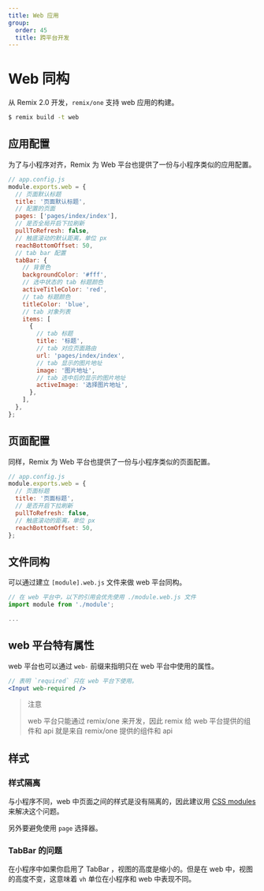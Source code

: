 ```yaml
---
title: Web 应用
group:
  order: 45
  title: 跨平台开发
---
```


# Web 同构

从 Remix 2.0 开发，`remix/one` 支持 web 应用的构建。

```bash
$ remix build -t web
```

## 应用配置

为了与小程序对齐，Remix 为 Web 平台也提供了一份与小程序类似的应用配置。

```js
// app.config.js
module.exports.web = {
  // 页面默认标题
  title: '页面默认标题',
  // 配置的页面
  pages: ['pages/index/index'],
  // 是否全局开启下拉刷新
  pullToRefresh: false,
  // 触底滚动的默认距离，单位 px
  reachBottomOffset: 50,
  // tab bar 配置
  tabBar: {
    // 背景色
    backgroundColor: '#fff',
    // 选中状态的 tab 标题颜色
    activeTitleColor: 'red',
    // tab 标题颜色
    titleColor: 'blue',
    // tab 对象列表
    items: [
      {
        // tab 标题
        title: '标题',
        // tab 对应页面路由
        url: 'pages/index/index',
        // tab 显示的图片地址
        image: '图片地址',
        // tab 选中后的显示的图片地址
        activeImage: '选择图片地址',
      },
    ],
  },
};
```

## 页面配置

同样，Remix 为 Web 平台也提供了一份与小程序类似的页面配置。

```js
// app.config.js
module.exports.web = {
  // 页面标题
  title: '页面标题',
  // 是否开启下拉刷新
  pullToRefresh: false,
  // 触底滚动的距离，单位 px
  reachBottomOffset: 50,
};
```

## 文件同构

可以通过建立 `[module].web.js` 文件来做 web 平台同构。

```js
// 在 web 平台中，以下的引用会优先使用 ./module.web.js 文件
import module from './module';

...
```

## web 平台特有属性

web 平台也可以通过 `web-` 前缀来指明只在 web 平台中使用的属性。

```jsx
// 表明 `required` 只在 web 平台下使用。
<Input web-required />
```

> 注意
>
> web 平台只能通过 remix/one 来开发，因此 remix 给 web 平台提供的组件和 api 就是来自 remix/one 提供的组件和 api

## 样式

### 样式隔离

与小程序不同，web 中页面之间的样式是没有隔离的，因此建议用 [CSS modules](/guide/framework/style#css-modules) 来解决这个问题。

另外要避免使用 `page` 选择器。

### TabBar 的问题

在小程序中如果你启用了 TabBar ，视图的高度是缩小的。但是在 web 中，视图的高度不变，这意味着 `vh` 单位在小程序和 web 中表现不同。
